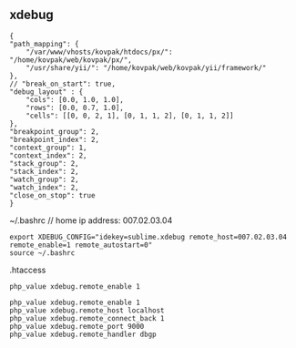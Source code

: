 xdebug
-

    {
    "path_mapping": {
        "/var/www/vhosts/kovpak/htdocs/px/": "/home/kovpak/web/kovpak/px/",
        "/usr/share/yii/": "/home/kovpak/web/kovpak/yii/framework/"
    },
    // "break_on_start": true,
    "debug_layout" : {
        "cols": [0.0, 1.0, 1.0],
        "rows": [0.0, 0.7, 1.0],
        "cells": [[0, 0, 2, 1], [0, 1, 1, 2], [0, 1, 1, 2]]
    },
    "breakpoint_group": 2,
    "breakpoint_index": 2,
    "context_group": 1,
    "context_index": 2,
    "stack_group": 2,
    "stack_index": 2,
    "watch_group": 2,
    "watch_index": 2,
    "close_on_stop": true
    }

~/.bashrc
// home ip address: 007.02.03.04

    export XDEBUG_CONFIG="idekey=sublime.xdebug remote_host=007.02.03.04 remote_enable=1 remote_autostart=0"
    source ~/.bashrc


.htaccess

    php_value xdebug.remote_enable 1

    php_value xdebug.remote_enable 1
    php_value xdebug.remote_host localhost
    php_value xdebug.remote_connect_back 1
    php_value xdebug.remote_port 9000
    php_value xdebug.remote_handler dbgp
